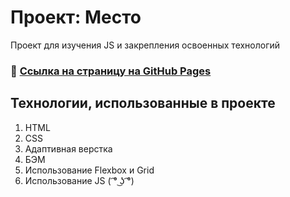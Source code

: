# Проект: Место

Проект для изучения JS и закрепления освоенных технологий

### :link: [Ссылка на страницу на GitHub Pages](https://dmitryzhur.github.io/mesto/index.html)

## Технологии, использованные в проекте
1. HTML
2. CSS
3. Адаптивная верстка
4. БЭМ
5. Использование Flexbox и Grid
6. Использование JS ( ͡° ͜ʖ ͡°)
